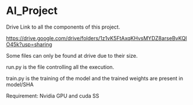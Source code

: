 # AI_Project

Drive Link to all the components of this project.

https://drive.google.com/drive/folders/1z1vK5FtAxqKHvsMYDZ8arseBvKQIO45k?usp=sharing

Some files can only be found at drive due to their size.

run.py is the file controlling all the execution.

train.py is the training of the model and the trained weights are present in model/SHA

Requirement: Nvidia GPU and cuda
SS
